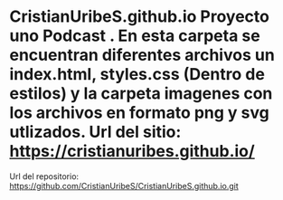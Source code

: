 # CristianUribeS.github.io Proyecto uno  Podcast . En esta carpeta se encuentran diferentes archivos un index.html, styles.css (Dentro de estilos) y la carpeta imagenes con los archivos en formato png y svg utlizados. Url del sitio:  https://cristianuribes.github.io/
Url del repositorio:  https://github.com/CristianUribeS/CristianUribeS.github.io.git
